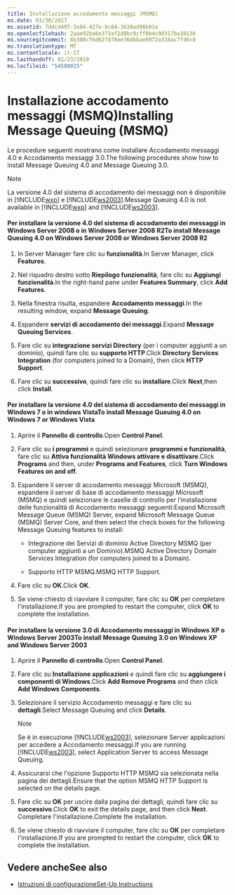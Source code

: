 ```yaml
---
title: Installazione accodamento messaggi (MSMQ)
ms.date: 03/30/2017
ms.assetid: 7ddcd497-3e04-427e-bc04-3610ad98b01e
ms.openlocfilehash: 2aae92ba6e373af2d8bc9cff0b4c9d317ba10136
ms.sourcegitcommit: 6b308cf6d627d78ee36dbbae8972a310ac7fd6c8
ms.translationtype: MT
ms.contentlocale: it-IT
ms.lasthandoff: 01/23/2019
ms.locfileid: "54588025"
---
```

# <a name="installing-message-queuing-msmq"></a><span data-ttu-id="16431-102">Installazione accodamento messaggi (MSMQ)</span><span class="sxs-lookup"><span data-stu-id="16431-102">Installing Message Queuing (MSMQ)</span></span>
<span data-ttu-id="16431-103">Le procedure seguenti mostrano come installare Accodamento messaggi 4.0 e Accodamento messaggi 3.0.</span><span class="sxs-lookup"><span data-stu-id="16431-103">The following procedures show how to install Message Queuing 4.0 and Message Queuing 3.0.</span></span>  
  
> [!NOTE]
>  <span data-ttu-id="16431-104">La versione 4.0 del sistema di accodamento dei messaggi non è disponibile in [!INCLUDE[wxp](../../../../includes/wxp-md.md)] e [!INCLUDE[ws2003](../../../../includes/ws2003-md.md)].</span><span class="sxs-lookup"><span data-stu-id="16431-104">Message Queuing 4.0 is not available in [!INCLUDE[wxp](../../../../includes/wxp-md.md)] and [!INCLUDE[ws2003](../../../../includes/ws2003-md.md)].</span></span>  
  
#### <a name="to-install-message-queuing-40-on-windows-server-2008-or-windows-server-2008-r2"></a><span data-ttu-id="16431-105">Per installare la versione 4.0 del sistema di accodamento dei messaggi in Windows Server 2008 o in Windows Server 2008 R2</span><span class="sxs-lookup"><span data-stu-id="16431-105">To install Message Queuing 4.0 on Windows Server 2008 or Windows Server 2008 R2</span></span>  
  
1.  <span data-ttu-id="16431-106">In Server Manager fare clic su **funzionalità**.</span><span class="sxs-lookup"><span data-stu-id="16431-106">In Server Manager, click **Features**.</span></span>  
  
2.  <span data-ttu-id="16431-107">Nel riquadro destro sotto **Riepilogo funzionalità**, fare clic su **Aggiungi funzionalità**.</span><span class="sxs-lookup"><span data-stu-id="16431-107">In the right-hand pane under **Features Summary**, click **Add Features**.</span></span>  
  
3.  <span data-ttu-id="16431-108">Nella finestra risulta, espandere **Accodamento messaggi**.</span><span class="sxs-lookup"><span data-stu-id="16431-108">In the resulting window, expand **Message Queuing**.</span></span>  
  
4.  <span data-ttu-id="16431-109">Espandere **servizi di accodamento dei messaggi**.</span><span class="sxs-lookup"><span data-stu-id="16431-109">Expand **Message Queuing Services**.</span></span>  
  
5.  <span data-ttu-id="16431-110">Fare clic su **integrazione servizi Directory** (per i computer aggiunti a un dominio), quindi fare clic su **supporto HTTP**.</span><span class="sxs-lookup"><span data-stu-id="16431-110">Click **Directory Services Integration** (for computers joined to a Domain), then click **HTTP Support**.</span></span>  
  
6.  <span data-ttu-id="16431-111">Fare clic su **successivo**, quindi fare clic su **installare**.</span><span class="sxs-lookup"><span data-stu-id="16431-111">Click **Next**,then click **Install**.</span></span>  
  
#### <a name="to-install-message-queuing-40-on-windows-7-or-windows-vista"></a><span data-ttu-id="16431-112">Per installare la versione 4.0 del sistema di accodamento dei messaggi in Windows 7 o in windows Vista</span><span class="sxs-lookup"><span data-stu-id="16431-112">To install Message Queuing 4.0 on Windows 7 or Windows Vista</span></span>  
  
1.  <span data-ttu-id="16431-113">Aprire il **Pannello di controllo**.</span><span class="sxs-lookup"><span data-stu-id="16431-113">Open **Control Panel**.</span></span>  
  
2.  <span data-ttu-id="16431-114">Fare clic su **i programmi** e quindi selezionare **programmi e funzionalità**, fare clic su **Attiva funzionalità Windows attivare e disattivare**.</span><span class="sxs-lookup"><span data-stu-id="16431-114">Click **Programs** and then, under **Programs and Features**, click **Turn Windows Features on and off**.</span></span>  
  
3.  <span data-ttu-id="16431-115">Espandere il server di accodamento messaggi Microsoft (MSMQ), espandere il server di base di accodamento messaggi Microsoft (MSMQ) e quindi selezionare le caselle di controllo per l’installazione delle funzionalità di Accodamento messaggi seguenti:</span><span class="sxs-lookup"><span data-stu-id="16431-115">Expand Microsoft Message Queue (MSMQ) Server, expand Microsoft Message Queue (MSMQ) Server Core, and then select the check boxes for the following Message Queuing features to install:</span></span>  
  
    -   <span data-ttu-id="16431-116">Integrazione dei Servizi di dominio Active Directory MSMQ (per computer aggiunti a un Dominio).</span><span class="sxs-lookup"><span data-stu-id="16431-116">MSMQ Active Directory Domain Services Integration (for computers joined to a Domain).</span></span>  
  
    -   <span data-ttu-id="16431-117">Supporto HTTP MSMQ.</span><span class="sxs-lookup"><span data-stu-id="16431-117">MSMQ HTTP Support.</span></span>  
  
4.  <span data-ttu-id="16431-118">Fare clic su **OK**.</span><span class="sxs-lookup"><span data-stu-id="16431-118">Click **OK**.</span></span>  
  
5.  <span data-ttu-id="16431-119">Se viene chiesto di riavviare il computer, fare clic su **OK** per completare l'installazione.</span><span class="sxs-lookup"><span data-stu-id="16431-119">If you are prompted to restart the computer, click **OK** to complete the installation.</span></span>  
  
#### <a name="to-install-message-queuing-30-on-windows-xp-and-windows-server-2003"></a><span data-ttu-id="16431-120">Per installare la versione 3.0 di Accodamento messaggi in Windows XP o Windows Server 2003</span><span class="sxs-lookup"><span data-stu-id="16431-120">To install Message Queuing 3.0 on Windows XP and Windows Server 2003</span></span>  
  
1.  <span data-ttu-id="16431-121">Aprire il **Pannello di controllo**.</span><span class="sxs-lookup"><span data-stu-id="16431-121">Open **Control Panel**.</span></span>  
  
2.  <span data-ttu-id="16431-122">Fare clic su **Installazione applicazioni** e quindi fare clic su **aggiungere i componenti di Windows**.</span><span class="sxs-lookup"><span data-stu-id="16431-122">Click **Add Remove Programs** and then click **Add Windows Components**.</span></span>  
  
3.  <span data-ttu-id="16431-123">Selezionare il servizio Accodamento messaggi e fare clic su **dettagli**.</span><span class="sxs-lookup"><span data-stu-id="16431-123">Select Message Queuing and click **Details**.</span></span>  
  
    > [!NOTE]
    >  <span data-ttu-id="16431-124">Se è in esecuzione [!INCLUDE[ws2003](../../../../includes/ws2003-md.md)], selezionare Server applicazioni per accedere a Accodamento messaggi.</span><span class="sxs-lookup"><span data-stu-id="16431-124">If you are running [!INCLUDE[ws2003](../../../../includes/ws2003-md.md)], select Application Server to access Message Queuing.</span></span>  
  
4.  <span data-ttu-id="16431-125">Assicurarsi che l'opzione Supporto HTTP MSMQ sia selezionata nella pagina dei dettagli.</span><span class="sxs-lookup"><span data-stu-id="16431-125">Ensure that the option MSMQ HTTP Support is selected on the details page.</span></span>  
  
5.  <span data-ttu-id="16431-126">Fare clic su **OK** per uscire dalla pagina dei dettagli, quindi fare clic su **successivo**.</span><span class="sxs-lookup"><span data-stu-id="16431-126">Click **OK** to exit the details page, and then click **Next**.</span></span> <span data-ttu-id="16431-127">Completare l'installazione.</span><span class="sxs-lookup"><span data-stu-id="16431-127">Complete the installation.</span></span>  
  
6.  <span data-ttu-id="16431-128">Se viene chiesto di riavviare il computer, fare clic su **OK** per completare l'installazione.</span><span class="sxs-lookup"><span data-stu-id="16431-128">If you are prompted to restart the computer, click **OK** to complete the installation.</span></span>  
  
## <a name="see-also"></a><span data-ttu-id="16431-129">Vedere anche</span><span class="sxs-lookup"><span data-stu-id="16431-129">See also</span></span>
- [<span data-ttu-id="16431-130">Istruzioni di configurazione</span><span class="sxs-lookup"><span data-stu-id="16431-130">Set-Up Instructions</span></span>](../../../../docs/framework/wcf/samples/set-up-instructions.md)
